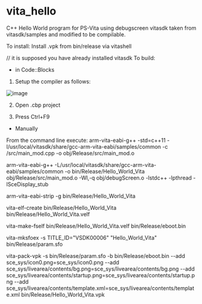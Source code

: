 # vita_hello
C++ Hello World program for PS-Vita using debugscreen vitasdk taken from vitasdk/samples and modified to be compilable. 

To install:
Install .vpk from bin/release via vitashell


// it is supposed you have already installed vitasdk
To build:

- in Code::Blocks

1. Setup the compiler as follows:

![image](https://user-images.githubusercontent.com/74510763/131345465-43eec63b-660d-4c26-ae5d-f80ab43c95f1.png)

2. Open .cbp project

3. Press Ctrl+F9

- Manually

From the command line execute:
arm-vita-eabi-g++ -std=c++11 -I/usr/local/vitasdk/share/gcc-arm-vita-eabi/samples/common -c /src/main_mod.cpp -o obj/Release/src/main_mod.o

arm-vita-eabi-g++ -L/usr/local/vitasdk/share/gcc-arm-vita-eabi/samples/common -o bin/Release/Hello_World_Vita obj/Release/src/main_mod.o  -Wl,-q  obj/debugScreen.o -lstdc++ -lpthread -lSceDisplay_stub

arm-vita-eabi-strip -g bin/Release/Hello_World_Vita

vita-elf-create bin/Release/Hello_World_Vita bin/Release/Hello_World_Vita.velf

vita-make-fself bin/Release/Hello_World_Vita.velf bin/Release/eboot.bin

vita-mksfoex -s TITLE_ID="VSDK00006" "Hello_World_Vita" bin/Release/param.sfo

vita-pack-vpk -s bin/Release/param.sfo -b bin/Release/eboot.bin --add sce_sys/icon0.png=sce_sys/icon0.png --add sce_sys/livearea/contents/bg.png=sce_sys/livearea/contents/bg.png --add sce_sys/livearea/contents/startup.png=sce_sys/livearea/contents/startup.png --add sce_sys/livearea/contents/template.xml=sce_sys/livearea/contents/template.xml bin/Release/Hello_World_Vita.vpk

